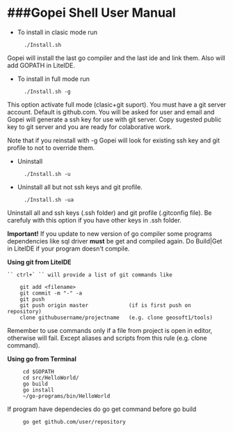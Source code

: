 ###Gopei Shell User Manual
====
* To install in clasic mode run

        ./Install.sh

Gopei will install the last go compiler and the last ide and link them. Also will add GOPATH in LiteIDE.

* To install in full mode run

        ./Install.sh -g

This option activate full mode (clasic+git suport). You must have a git server account.
Default is github.com. You will be asked for user and email and Gopei will generate a ssh
key for use with git server. Copy sugested public key to git server and you are ready
for colaborative work.

Note that if you reinstall with -g Gopei will look for existing ssh key and git profile to not to override them.

* Uninstall

        ./Install.sh -u

* Uninstall all but not ssh keys and git profile.

        ./Install.sh -ua

Uninstall all and ssh keys (.ssh folder) and git profile (.gitconfig file). Be carefuly with this option if you have other keys in .ssh folder.

**Important!** If you update to new version of go compiler some programs dependencies like sql driver **must** be get and compiled again. Do Build|Get in LiteIDE if your program doesn't compile.

**Using git from LiteIDE**

    `` ctrl+` `` will provide a list of git commands like

        git add <filename>
        git commit -m "-" -a
        git push
	    git push origin master             (if is first push on repository)
        clone githubusername/projectname   (e.g. clone geosoft1/tools)

Remember to use commands only if a file from project is open in editor, otherwise will fail. Except aliases and scripts from this rule (e.g. clone command).

**Using go from Terminal**

         cd $GOPATH
         cd src/HelloWorld/
         go build
         go install
         ~/go-programs/bin/HelloWorld

If program have dependecies do go get command before go build

         go get github.com/user/repository
